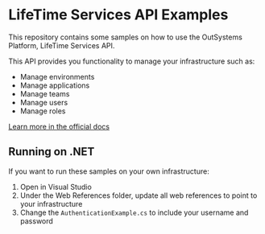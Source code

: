 # LifeTime Services API Examples

This repository contains some samples on how to use the OutSystems Platform, LifeTime Services API.

This API provides you functionality to manage your infrastructure such as:

 - Manage environments
 - Manage applications
 - Manage teams
 - Manage users
 - Manage roles

 [Learn more in the official docs](http://www.outsystems.com/help/servicestudio/9.0/default.htm#APIs/LifeTimeServices/Overview_of_LifeTime_Services_API.htm)


 ## Running on .NET

 If you want to run these samples on your own infrastructure:

 1. Open in Visual Studio
 2. Under the Web References folder, update all web references to point to your infrastructure
 3. Change the  `AuthenticationExample.cs` to include your username and password